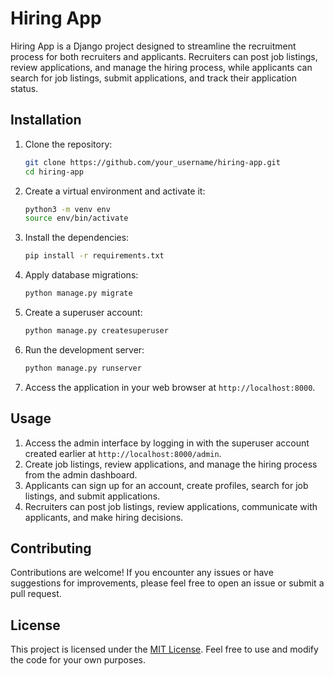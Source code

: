 # Hiring App

Hiring App is a Django project designed to streamline the recruitment process for both recruiters and applicants. Recruiters can post job listings, review applications, and manage the hiring process, while applicants can search for job listings, submit applications, and track their application status.

## Installation

1. Clone the repository:

    ```bash
    git clone https://github.com/your_username/hiring-app.git
    cd hiring-app
    ```

2. Create a virtual environment and activate it:

    ```bash
    python3 -m venv env
    source env/bin/activate
    ```

3. Install the dependencies:

    ```bash
    pip install -r requirements.txt
    ```

4. Apply database migrations:

    ```bash
    python manage.py migrate
    ```

5. Create a superuser account:

    ```bash
    python manage.py createsuperuser
    ```

6. Run the development server:

    ```bash
    python manage.py runserver
    ```

7. Access the application in your web browser at `http://localhost:8000`.

## Usage

1. Access the admin interface by logging in with the superuser account created earlier at `http://localhost:8000/admin`.
2. Create job listings, review applications, and manage the hiring process from the admin dashboard.
3. Applicants can sign up for an account, create profiles, search for job listings, and submit applications.
4. Recruiters can post job listings, review applications, communicate with applicants, and make hiring decisions.

## Contributing

Contributions are welcome! If you encounter any issues or have suggestions for improvements, please feel free to open an issue or submit a pull request.

## License

This project is licensed under the [MIT License](LICENSE). Feel free to use and modify the code for your own purposes.
